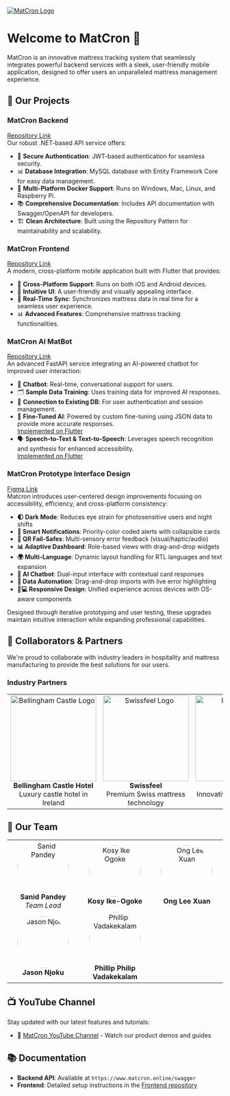 <a name="top"></a>
[![MatCron Logo](https://i.ibb.co/bn8mt7h/Screenshot-2025-04-21-at-22-22-58.png)](https://www.matcron.online)

# Welcome to MatCron 👋

MatCron is an innovative mattress tracking system that seamlessly integrates powerful backend services with a sleek, user-friendly mobile application, designed to offer users an unparalleled mattress management experience.

## 🚀 Our Projects

### **MatCron Backend**  
[Repository Link](https://github.com/MatCron/MatCron)  
Our robust .NET-based API service offers:

- 🔐 **Secure Authentication**: JWT-based authentication for seamless security.
- 📊 **Database Integration**: MySQL database with Entity Framework Core for easy data management.
- 🐳 **Multi-Platform Docker Support**: Runs on Windows, Mac, Linux, and Raspberry Pi.
- 📚 **Comprehensive Documentation**: Includes API documentation with Swagger/OpenAPI for developers.
- 🏗️ **Clean Architecture**: Built using the Repository Pattern for maintainability and scalability.

### **MatCron Frontend**  
[Repository Link](https://github.com/MatCron/Matcron-Frontend)  
A modern, cross-platform mobile application built with Flutter that provides:

- 📱 **Cross-Platform Support**: Runs on both iOS and Android devices.
- 🎨 **Intuitive UI**: A user-friendly and visually appealing interface.
- 🔄 **Real-Time Sync**: Synchronizes mattress data in real time for a seamless user experience.
- 📊 **Advanced Features**: Comprehensive mattress tracking functionalities.

### **MatCron AI MatBot**  
[Repository Link](https://github.com/MatCron/MatCron_AI_Chatbot)  
An advanced FastAPI service integrating an AI-powered chatbot for improved user interaction:

- 🤖 **Chatbot**: Real-time, conversational support for users.
- 🗂️ **Sample Data Training**: Uses training data for improved AI responses.
- 🔌 **Connection to Existing DB**: For user authentication and session management.
- 🔧 **Fine-Tuned AI**: Powered by custom fine-tuning using JSON data to provide more accurate responses.  
  [Implemented on Flutter](https://github.com/MatCron/Matcron-Frontend/tree/ChatBot)
- 🗣️ **Speech-to-Text & Text-to-Speech**: Leverages speech recognition and synthesis for enhanced accessibility.  
  [Implemented on Flutter](https://github.com/MatCron/Matcron-Frontend/tree/ChatBot)

### **MatCron Prototype Interface Design**
[Figma Link](https://www.figma.com/design/UcG5FPE8pybCFtc2ZQ46ae/Log-In-Page(App)?node-id=0-1&node-type=canvas&t=PAUlfSERZgtYUVgz-0&fuid=1189251950593237104) <br/>
Matcron introduces user-centered design improvements focusing on accessibility, efficiency, and cross-platform consistency:

- **🌓 Dark Mode**: Reduces eye strain for photosensitive users and night shifts  
- **🔔 Smart Notifications**: Priority-color coded alerts with collapsible cards  
- **📱 QR Fail-Safes**: Multi-sensory error feedback (visual/haptic/audio)  
- **📊 Adaptive Dashboard**: Role-based views with drag-and-drop widgets  
- **🌍 Multi-Language**: Dynamic layout handling for RTL languages and text expansion  
- **🤖 AI Chatbot**: Dual-input interface with contextual card responses  
- **📂 Data Automation**: Drag-and-drop imports with live error highlighting  
- **📱💻 Responsive Design**: Unified experience across devices with OS-aware components  

Designed through iterative prototyping and user testing, these upgrades maintain intuitive interaction while expanding professional capabilities. 

## 🤝 Collaborators & Partners

We're proud to collaborate with industry leaders in hospitality and mattress manufacturing to provide the best solutions for our users.

### **Industry Partners**
<div align="center">
  <table>
    <tr>
      <td align="center" width="300px">
        <img src="https://static.arocdn.com/Sites/50/bellinghamcastle/Assets/Images/logo.svg?v=1" width="200px" alt="Bellingham Castle Logo"/>
        <br/>
        <b>Bellingham Castle Hotel</b>
        <br/>
        Luxury castle hotel in Ireland
      </td>
      <td align="center" width="300px">
        <img src="https://encrypted-tbn0.gstatic.com/images?q=tbn:ANd9GcQ4l7eeev_hWGUgyFc1SjcFRAylYhmEuXtiWA&s" width="200px" alt="Swissfeel Logo"/>
        <br/>
        <b>Swissfeel</b>
        <br/>
        Premium Swiss mattress technology
      </td>
      <td align="center" width="300px">
        <img src="https://api.aircraftit.com/FileCollection(guid'130409ac-8789-44b6-beb3-797a24147330')/Data" width="200px" alt="Redifly Logo"/>
        <br/>
        <b>Redifly</b>
        <br/>
        Innovative sleep solutions provider
      </td>
    </tr>
  </table>
</div>

## 👥 Our Team

<div align="center">
  <table>
    <tr>
      <td align="center" width="200px">
        <img src="https://media.licdn.com/dms/image/v2/D4E03AQG5z4bt_-HSEQ/profile-displayphoto-shrink_800_800/profile-displayphoto-shrink_800_800/0/1694200327267?e=1753315200&v=beta&t=WAYP84hfJYSwLkuw-UA9B7mcGZGzVGh8qxQdjUS7hWo" width="120px" style="border-radius: 50%;" alt="Sanid Pandey"/>
        <br/><b>Sanid Pandey</b>
        <br/><i>Team Lead</i>
      </td>
      <td align="center" width="200px">
        <img src="https://media.licdn.com/dms/image/v2/D4E03AQGjYBDnbrITgA/profile-displayphoto-shrink_800_800/profile-displayphoto-shrink_800_800/0/1695980418486?e=1753315200&v=beta&t=REE-HzUuvCsqO6N1kOovXHy7n76VmD8uo84nHRsPUks" width="120px" style="border-radius: 50%;" alt="Kosy Ike-Ogoke"/>
        <br/><b>Kosy Ike-Ogoke</b>
      </td>
      <td align="center" width="200px">
        <img src="https://media.licdn.com/dms/image/v2/C5603AQHx5YMNm1BzQg/profile-displayphoto-shrink_800_800/profile-displayphoto-shrink_800_800/0/1633802150095?e=1753315200&v=beta&t=g8bdvj61gVyAaUgrMgf0IKjt83bqm6nLtKWo1T4qYME" width="120px" style="border-radius: 50%;" alt="Ong Lee Xuan"/>
        <br/><b>Ong Lee Xuan</b>
      </td>
    </tr>
    <tr>
      <td align="center" width="200px">
        <img src="https://media.licdn.com/dms/image/v2/D4E03AQHbgIz5MBvgwA/profile-displayphoto-shrink_800_800/B4EZYuXHoIHcAc-/0/1744534535137?e=1753315200&v=beta&t=iUpNzy4S2qAx1bhmM_0SEjK0CcOHr7pdP6a_s3o-l9Q" width="120px" style="border-radius: 50%;" alt="Jason Njoku"/>
        <br/><b>Jason Njoku</b>
      </td>
      <td align="center" width="200px">
        <img src="https://media.licdn.com/dms/image/v2/D4E03AQHbRF0hcu4tzA/profile-displayphoto-shrink_800_800/profile-displayphoto-shrink_800_800/0/1698126238163?e=1753315200&v=beta&t=zqMjAxmqzODTQERbdzmH80bwwig9-fCDBDHMKQUlcgI" width="120px" style="border-radius: 50%;" alt="Phillip Vadakekalam"/>
        <br/><b>Phillip Philip Vadakekalam</b>
      </td>
    </tr>
  </table>
</div>


## 📺 YouTube Channel

Stay updated with our latest features and tutorials:

- 🎥 [MatCron YouTube Channel](https://www.youtube.com/@MATCRON-e4o) - Watch our product demos and guides

## 📚 Documentation

- **Backend API**: Available at `https://www.matcron.online/swagger`
- **Frontend**: Detailed setup instructions in the [Frontend repository](https://github.com/MatCron/Matcron-Frontend)

